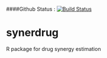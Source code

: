 ####Github Status :
[![Build Status](https://travis-ci.org/PieGes/synerdrug/svg)](https://travis-ci.org/PieGes/synerdrug)

# synerdrug
R package for drug synergy estimation
